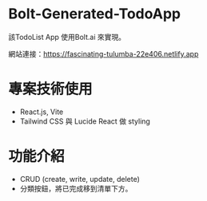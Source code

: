 # Bolt-Generated-TodoApp
該TodoList App 使用Bolt.ai 來實現。

網站連接：https://fascinating-tulumba-22e406.netlify.app

# 專案技術使用
- React.js, Vite
- Tailwind CSS 與 Lucide React 做 styling

# 功能介紹
- CRUD (create, write, update, delete)
- 分類按鈕，將已完成移到清單下方。
 
